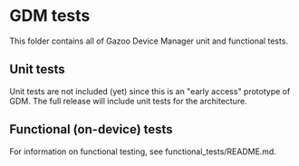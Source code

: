 # GDM tests

This folder contains all of Gazoo Device Manager unit and functional
tests.

## Unit tests

Unit tests are not included (yet) since this is an "early access"
prototype of GDM. The full release will include unit tests for the
architecture.

## Functional (on-device) tests

For information on functional testing, see functional_tests/README.md.
